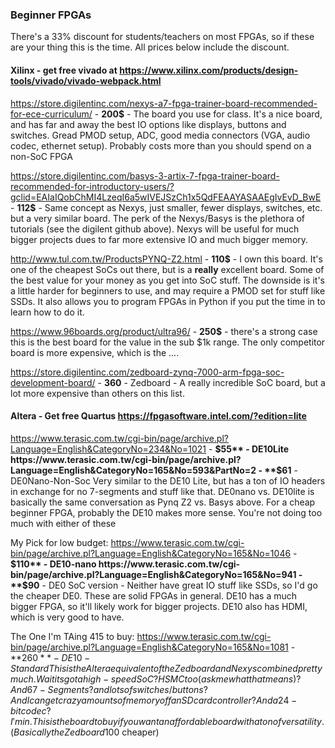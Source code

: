 
### Beginner FPGAs
There's a 33% discount for students/teachers on most FPGAs, so if these are your thing this is the time. All prices below include the discount.
#### Xilinx - get free vivado at https://www.xilinx.com/products/design-tools/vivado/vivado-webpack.html

https://store.digilentinc.com/nexys-a7-fpga-trainer-board-recommended-for-ece-curriculum/ - **200$** - The board you use for class. It's a nice board, and has far and away the best IO options like displays, buttons and switches. Gread PMOD setup, ADC, good media connectors (VGA, audio codec, ethernet setup). Probably costs more than you should spend on a non-SoC FPGA

https://store.digilentinc.com/basys-3-artix-7-fpga-trainer-board-recommended-for-introductory-users/?gclid=EAIaIQobChMI4LzeqI6a5wIVEJSzCh1x5QdFEAAYASAAEgIvEvD_BwE - **112$** - Same concept as Nexys, just smaller, fewer displays, switches, etc. but a very similar board. The perk of the Nexys/Basys is the plethora of tutorials (see the digilent github above). Nexys will be useful for much bigger projects dues to far more extensive IO and much bigger memory.

http://www.tul.com.tw/ProductsPYNQ-Z2.html - **110$** - I own this board. It's one of the cheapest SoCs out there, but is a **really** excellent board. Some of the best value for your money as you get into SoC stuff. The downside is it's a little harder for beginners to use, and may require a PMOD set for stuff like SSDs. It also allows you to program FPGAs in Python if you put the time in to learn how to do it.

https://www.96boards.org/product/ultra96/ - **250$** - there's a strong case this is the best board for the value in the sub $1k range. The only competitor board is more expensive, which is the ....

https://store.digilentinc.com/zedboard-zynq-7000-arm-fpga-soc-development-board/ - **360** - Zedboard - A really incredible SoC board, but a lot more expensive than others on this list.

#### Altera - Get free Quartus https://fpgasoftware.intel.com/?edition=lite

https://www.terasic.com.tw/cgi-bin/page/archive.pl?Language=English&CategoryNo=234&No=1021 - **$55** - DE10Lite
https://www.terasic.com.tw/cgi-bin/page/archive.pl?Language=English&CategoryNo=165&No=593&PartNo=2 - **$61** - DE0Nano-Non-Soc 
Very similar to the DE10 Lite, but has a ton of IO headers in exchange for no 7-segments and stuff like that. DE0nano vs. DE10lite is basically the same conversation as Pynq Z2 vs. Basys above. For a cheap beginner FPGA, probably the DE10 makes more sense. You're not doing too much with either of these

My Pick for low budget:
https://www.terasic.com.tw/cgi-bin/page/archive.pl?Language=English&CategoryNo=165&No=1046 - **$110** - DE10-nano
https://www.terasic.com.tw/cgi-bin/page/archive.pl?Language=English&CategoryNo=165&No=941 - **$90** - DE0 SoC version - Neither have great IO stuff like SSDs, so I'd go the cheaper DE0. These are solid FPGAs in general. DE10 has a much bigger FPGA, so it'll likely work for bigger projects. DE10 also has HDMI, which is very good to have.

The One I'm TAing 415 to buy:
https://www.terasic.com.tw/cgi-bin/page/archive.pl?Language=English&CategoryNo=165&No=1081 - **$260** - DE10-Standard
This is the Altera equivalent of the Zedboard and Nexys combined pretty much. Wait its got a high-speed SoC? HSMC too(ask me what that means)? And 6 7-Segments? and lots of switches/buttons? And I can get crazy amounts of memory off an SD card controller? And a 24-bit codec? I'm in. This is the board to buy if you want an affordable board with a ton of versatility. (Basically the Zedboard 100$ cheaper)

